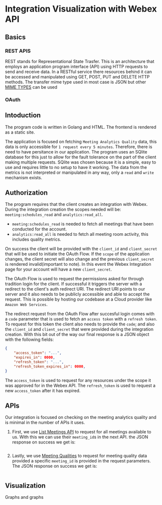 # Integration Visualization with Webex API

## Basics

### REST APIS

REST stands for Representational State Trasfer. This is an architecture that employs an application program interface (API) using HTTP requests to send and receive data. In a RESTful service there resources behind it can be accessed and manipulated using GET, POST, PUT and DELETE HTTP methods. The transfer mime type used in most case is JSON but other [MIME TYPES]() can be used

### OAuth

## Intoduction

The program code is written in Golang and HTML. The frontend is rendered as a static site.

The application is focused on fetching `Meeting Analytics Quality` data, this data is only accessible for `1 request every 5 minutes`. Therefore, there is need to have persitance in our application. The program uses an SQlite database for this just to allow for the fault tolerance on the part of the client making multiple requests. SQlite was chosen because it is a simple, easy to use and requires little to no setup to have it working. The data from the metrics is not interpreted or manipulated in any way, only a `read` and `write` mechanism exists.

## Authorization

The program requires that the client creates an integration with Webex. During the integration creation the scopes needed will be: `meeting:schedules_read` and `analytics:read_all`.
- `meeting:schedules_read` is needed to fetch all meetings that have been conducted for the account.
- `analytics:read_all` is needed to fetch all meeting room activity, this includes quality metrics.

On success the client will be provided with the `client_id` and `client_secret` that will be used to initiate the OAuth Flow. If the `scope` of the application changes, the client secret will also change and the previous `client_secret` is rendered invalid(important to note). In this event the Webex Integration page for your account will have a new `client_secret`.

The OAuth Flow is used to request the permissions asked for through tradition login for the client. If successful it triggers the server with a redirect to the client's auth redirect URI. The redirect URI points to our server and it also needs to be publicly accessible and able to accept the request. This is possible by hosting our codebase at a Cloud provider like `Amazon Web Services`.

The redirect request from the OAuth Flow after succesful login comes with a `code` parameter that is used to fetch an `access token` with a `refresh token`. To request for this token the client also needs to provide the `code`; and also the `client_id` and `client_secret` that were provided during the integration creation. With this bit out of the way our final response is a JSON object with the following fields:
```json
{
    "access_token": "...",
    "expires_in": 0000,
    "refresh_token": "...",
    "refresh_token_expires_in": 0000,
}
```

The `access_token` is used to request for any resources under the scope it was approved for in the Webex API. The `refresh_token` is used to request a new `access_token` after it has expired.

## APIs

Our integration is focused on checking on the meeting analytics quality and is minimal in the number of APIs it uses.
1. First, we use [List Meetings API](https://developer.webex.com/docs/api/v1/meetings/list-meetings) to request for all meetings available to us. With this we can use their `meeting_id`s in the next API. the JSON response on success we get is:
```json
```

2. Lastly, we use [Meeting Qualities](https://developer.webex.com/docs/api/v1/meeting-qualities/get-meeting-qualities) to request for meeting quality data provided a specific `meeting_id` is provided in the request parameters. The JSON response on success we get is:
```json
```

## Visualization

Graphs and graphs
